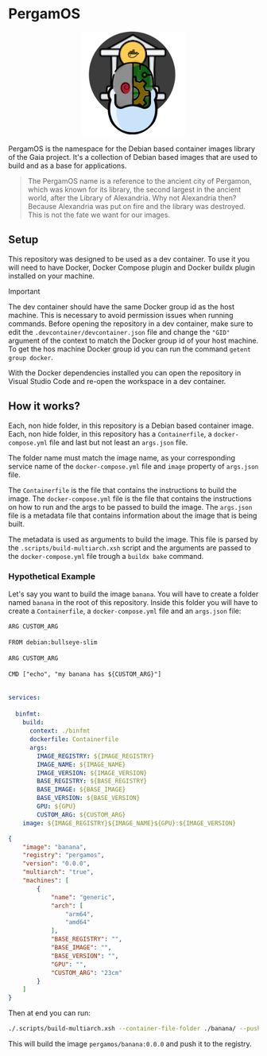# PergamOS

<p align="center">
    <img
        alt="PergamOS Logo"
        src="https://github.com/gaiaBuildSystem/.github/raw/main/profile/PergamOSLogo.png?v=2"
        height="210"
    />
</p>

PergamOS is the namespace for the Debian based container images library of the Gaia project. It's a collection of Debian based images that are used to build and as a base for applications.

> The PergamOS name is a reference to the ancient city of Pergamon, which was known for its library, the second largest in the ancient world, after the Library of Alexandria. Why not Alexandria then? Because Alexandria was put on fire and the library was destroyed. This is not the fate we want for our images.

## Setup

This repository was designed to be used as a dev container. To use it you will need to have Docker, Docker Compose plugin and Docker buildx plugin installed on your machine.

> [!IMPORTANT]
The dev container should have the same Docker group id as the host machine. This is necessary to avoid permission issues when running commands. Before opening the repository in a dev container, make sure to edit the `.devcontainer/devcontainer.json` file and change the `"GID"` argument of the context to match the Docker group id of your host machine. To get the hos machine Docker group id you can run the command `getent group docker`.

With the Docker dependencies installed you can open the repository in Visual Studio Code and re-open the workspace in a dev container.

## How it works?

Each, non hide folder, in this repository is a Debian based container image. Each, non hide folder, in this repository has a `Containerfile`, a `docker-compose.yml` file and last but not least an `args.json` file.

The folder name must match the image name, as your corresponding service name of the `docker-compose.yml` file and `image` property of `args.json` file.

The `Containerfile` is the file that contains the instructions to build the image. The `docker-compose.yml` file is the file that contains the instructions on how to run and the args to be passed to build the image. The `args.json` file is a metadata file that contains information about the image that is being built.

The metadata is used as arguments to build the image. This file is parsed by the `.scripts/build-multiarch.xsh` script and the arguments are passed to the `docker-compose.yml` file trough a `buildx bake` command.

### Hypothetical Example

Let's say you want to build the image `banana`. You will have to create a folder named `banana` in the root of this repository. Inside this folder you will have to create a `Containerfile`, a `docker-compose.yml` file and an `args.json` file:

```dockefile
ARG CUSTOM_ARG

FROM debian:bullseye-slim

ARG CUSTOM_ARG

CMD ["echo", "my banana has ${CUSTOM_ARG}"]
```

```yaml

services:

  binfmt:
    build:
      context: ./binfmt
      dockerfile: Containerfile
      args:
        IMAGE_REGISTRY: ${IMAGE_REGISTRY}
        IMAGE_NAME: ${IMAGE_NAME}
        IMAGE_VERSION: ${IMAGE_VERSION}
        BASE_REGISTRY: ${BASE_REGISTRY}
        BASE_IMAGE: ${BASE_IMAGE}
        BASE_VERSION: ${BASE_VERSION}
        GPU: ${GPU}
        CUSTOM_ARG: ${CUSTOM_ARG}
    image: ${IMAGE_REGISTRY}${IMAGE_NAME}${GPU}:${IMAGE_VERSION}
```

```json
{
    "image": "banana",
    "registry": "pergamos",
    "version": "0.0.0",
    "multiarch": "true",
    "machines": [
        {
            "name": "generic",
            "arch": [
                "arm64",
                "amd64"
            ],
            "BASE_REGISTRY": "",
            "BASE_IMAGE": "",
            "BASE_VERSION": "",
            "GPU": "",
            "CUSTOM_ARG": "23cm"
        }
    ]
}
```

Then at end you can run:

```bash
./.scripts/build-multiarch.xsh --container-file-folder ./banana/ --push --no-cache
```

This will build the image `pergamos/banana:0.0.0` and push it to the registry.
